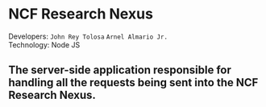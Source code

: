 # NCF Research Nexus

Developers: `John Rey Tolosa` `Arnel Almario Jr.` <br>
Technology:  Node JS

## The server-side application responsible for handling all the requests being sent into the NCF Research Nexus.
